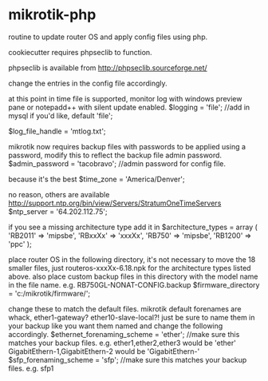 mikrotik-php
============

routine to update router OS and apply config files using php.

cookiecutter requires phpseclib to function. 

phpseclib is available from http://phpseclib.sourceforge.net/

change the entries in the config file accordingly.

at this point in time file is supported, monitor log with windows preview pane or notepadd++ with silent update enabled.
$logging = 'file'; //add in mysql if you'd like, default 'file';

$log_file_handle = 'mtlog.txt';

mikrotik now requires backup files with passwords to be applied using a password, modify this to reflect the backup file admin password. 
$admin_password = 'tacobravo'; //admin password for config file.

because it's the best
$time_zone = 'America/Denver';

no reason, others are available http://support.ntp.org/bin/view/Servers/StratumOneTimeServers
$ntp_server = '64.202.112.75';

if you see a missing architecture type add it in
$architecture_types = array (
	'RB2011' => 'mipsbe',
	'RBxxXx' => 'xxxXx',
	'RB750' => 'mipsbe',
	'RB1200' => 'ppc'
);

place router OS in the following directory, it's not necessary to move the 18 smaller files, just routeros-xxxXx-6.18.npk for the architecture types listed above.
also place custom backup files in this directory with the model name in the file name. e.g. RB750GL-NONAT-CONFIG.backup
$firmware_directory = 'c:/mikrotik/firmware/';

change these to match the default files. mikrotik default forenames are whack, ether1-gateway? ether10-slave-local?! just be sure to name them in your backup like you want them named and change the following accordingly.
$ethernet_forenaming_scheme = 'ether'; //make sure this matches your backup files. e.g. ether1,ether2,ether3 would be 'ether' GigabitEthern-1,GigabitEthern-2 would be 'GigabitEthern-'
$sfp_forenaming_scheme = 'sfp'; //make sure this matches your backup files. e.g. sfp1
